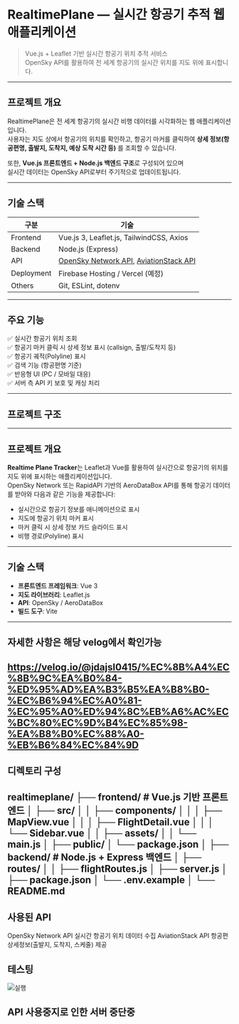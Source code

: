 #  RealtimePlane — 실시간 항공기 추적 웹 애플리케이션

> Vue.js + Leaflet 기반 실시간 항공기 위치 추적 서비스  
> OpenSky API를 활용하여 전 세계 항공기의 실시간 위치를 지도 위에 표시합니다.

---

## 프로젝트 개요

RealtimePlane은 전 세계 항공기의 실시간 비행 데이터를 시각화하는 웹 애플리케이션입니다.  
사용자는 지도 상에서 항공기의 위치를 확인하고, 항공기 마커를 클릭하여 **상세 정보(항공편명, 출발지, 도착지, 예상 도착 시간 등)** 를 조회할 수 있습니다.

또한, **Vue.js 프론트엔드 + Node.js 백엔드 구조**로 구성되어 있으며  
실시간 데이터는 OpenSky API로부터 주기적으로 업데이트됩니다.

---

## 기술 스택

| 구분 | 기술 |
|------|------|
| Frontend | Vue.js 3, Leaflet.js, TailwindCSS, Axios |
| Backend | Node.js (Express) |
| API | [OpenSky Network API](https://opensky-network.org/), [AviationStack API](https://aviationstack.com/) |
| Deployment | Firebase Hosting / Vercel (예정) |
| Others | Git, ESLint, dotenv |

---

## 주요 기능

✅ 실시간 항공기 위치 조회  
✅ 항공기 마커 클릭 시 상세 정보 표시 (callsign, 출발/도착지 등)  
✅ 항공기 궤적(Polyline) 표시  
✅ 검색 기능 (항공편명 기준)  
✅ 반응형 UI (PC / 모바일 대응)  
✅ 서버 측 API 키 보호 및 캐싱 처리

---

## 프로젝트 구조
---

## 프로젝트 개요

**Realtime Plane Tracker**는 Leaflet과 Vue를 활용하여 실시간으로 항공기의 위치를 지도 위에 표시하는 애플리케이션입니다.  
OpenSky Network 또는 RapidAPI 기반의 AeroDataBox API를 통해 항공기 데이터를 받아와 다음과 같은 기능을 제공합니다:

- 실시간으로 항공기 정보를 애니메이션으로 표시
- 지도에 항공기 위치 마커 표시
- 마커 클릭 시 상세 정보 카드 슬라이드 표시
- 비행 경로(Polyline) 표시

---

## 기술 스택

- **프론트엔드 프레임워크**: Vue 3
- **지도 라이브러리**: Leaflet.js
- **API**: OpenSky / AeroDataBox
- **빌드 도구**: Vite

---
## 자세한 사항은 해당 velog에서 확인가능
https://velog.io/@jdajsl0415/%EC%8B%A4%EC%8B%9C%EA%B0%84-%ED%95%AD%EA%B3%B5%EA%B8%B0-%EC%B6%94%EC%A0%81-%EC%95%A0%ED%94%8C%EB%A6%AC%EC%BC%80%EC%9D%B4%EC%85%98-%EA%B8%B0%EC%88%A0-%EB%B6%84%EC%84%9D
---
## 디렉토리 구성
realtimeplane/
├── frontend/ # Vue.js 기반 프론트엔드
│ ├── src/
│ │ ├── components/
│ │ │ ├── MapView.vue
│ │ │ ├── FlightDetail.vue
│ │ │ └── Sidebar.vue
│ │ ├── assets/
│ │ └── main.js
│ ├── public/
│ └── package.json
│
├── backend/ # Node.js + Express 백엔드
│ ├── routes/
│ │ ├── flightRoutes.js
│ ├── server.js
│ ├── package.json
│ └── .env.example
│
└── README.md
---
## 사용된 API
OpenSky Network API	실시간 항공기 위치 데이터 수집
AviationStack API	항공편 상세정보(출발지, 도착지, 스케줄) 제공

## 테스팅 
![실행](/0508.gif)


## API 사용중지로 인한 서버 중단중

